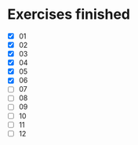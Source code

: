 # Exercises finished

- [x] 01
- [x] 02
- [x] 03
- [x] 04
- [x] 05
- [x] 06
- [ ] 07
- [ ] 08
- [ ] 09
- [ ] 10
- [ ] 11
- [ ] 12

